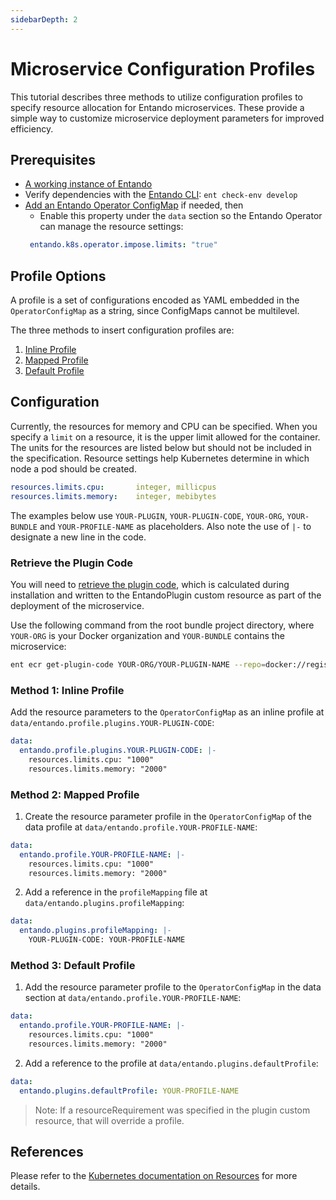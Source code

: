 ```yaml
---
sidebarDepth: 2
---
```


# Microservice Configuration Profiles

This tutorial describes three methods to utilize configuration profiles to specify resource allocation for Entando microservices. These provide a simple way to customize microservice deployment parameters for improved efficiency.

## Prerequisites
* [A working instance of Entando](../../docs/getting-started/)
* Verify dependencies with the [Entando CLI](../../docs/getting-started/entando-cli.md#check-the-environment): `ent check-env develop`
* [Add an Entando Operator ConfigMap](../consume/entando-operator.md) if needed, then
  * Enable this property under the `data` section so the Entando Operator can manage the resource settings:
   ```yaml
    entando.k8s.operator.impose.limits: "true"
   ```

## Profile Options

A profile is a set of configurations encoded as YAML embedded in the `OperatorConfigMap` as a string, since ConfigMaps cannot be multilevel. 

The three methods to insert configuration profiles are: 
1. [Inline Profile](#method-1-inline-profile)
2. [Mapped Profile](#method-2-mapped-profile)
3. [Default Profile](#method-3-default-profile)

## Configuration
Currently, the resources for memory and CPU can be specified. When you specify a `limit` on a resource, it is the upper limit allowed for the container. The units for the resources are listed below but should not be included in the specification. Resource settings help Kubernetes determine in which node a pod should be created.

```yaml
resources.limits.cpu:       integer, millicpus
resources.limits.memory:    integer, mebibytes
```

The examples below use `YOUR-PLUGIN`, `YOUR-PLUGIN-CODE`, `YOUR-ORG`, `YOUR-BUNDLE` and `YOUR-PROFILE-NAME` as placeholders. Also note the use of `|-` to designate a new line in the code.

### Retrieve the Plugin Code
You will need to [retrieve the plugin code](../../docs/getting-started/entando-cli.md), which is calculated during installation and written to the EntandoPlugin custom resource as part of the deployment of the microservice. 

Use the following command from the root bundle project directory, where `YOUR-ORG` is your Docker organization and `YOUR-BUNDLE` contains the microservice:
```sh
ent ecr get-plugin-code YOUR-ORG/YOUR-PLUGIN-NAME --repo=docker://registry.hub.docker.com/YOUR-ORG/YOUR-BUNDLE
```

### Method 1: Inline Profile
Add the resource parameters to the `OperatorConfigMap` as an inline profile at `data/entando.profile.plugins.YOUR-PLUGIN-CODE`:

```yaml
data:
  entando.profile.plugins.YOUR-PLUGIN-CODE: |-
    resources.limits.cpu: "1000"
    resources.limits.memory: "2000"
```
### Method 2: Mapped Profile
1. Create the resource parameter profile in the `OperatorConfigMap` of the data profile at `data/entando.profile.YOUR-PROFILE-NAME`:

```yaml
data:
  entando.profile.YOUR-PROFILE-NAME: |-
    resources.limits.cpu: "1000"
    resources.limits.memory: "2000"
```
2. Add a reference in the `profileMapping` file at `data/entando.plugins.profileMapping`:

```yaml
data:
  entando.plugins.profileMapping: |-
    YOUR-PLUGIN-CODE: YOUR-PROFILE-NAME
```

### Method 3: Default Profile
1. Add the resource parameter profile to the `OperatorConfigMap` in the data section at `data/entando.profile.YOUR-PROFILE-NAME`:

```yaml
data:
  entando.profile.YOUR-PROFILE-NAME: |-
    resources.limits.cpu: "1000"
    resources.limits.memory: "2000"
```

2. Add a reference to the profile at ```data/entando.plugins.defaultProfile```:

```yaml
data:
  entando.plugins.defaultProfile: YOUR-PROFILE-NAME
```
>Note: If a resourceRequirement was specified in the plugin custom resource, that will override a profile. 

## References
Please refer to the [Kubernetes documentation on Resources](https://kubernetes.io/docs/concepts/configuration/manage-resources-containers/) for more details.




